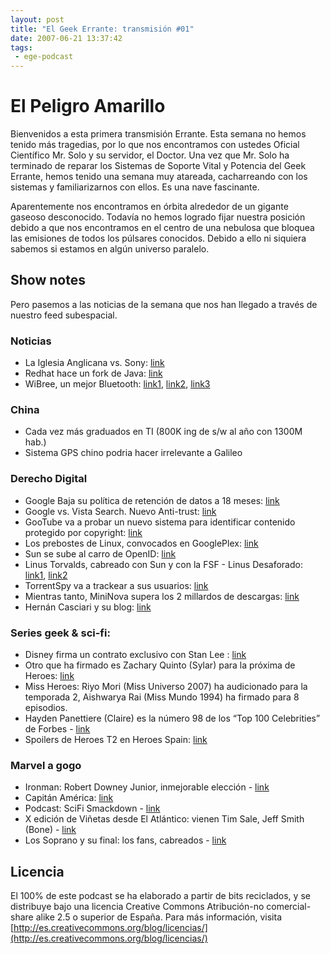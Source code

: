 ```yaml
---
layout: post
title: "El Geek Errante: transmisión #01"
date: 2007-06-21 13:37:42
tags:
 - ege-podcast
---
```


# El Peligro Amarillo
Bienvenidos a esta primera transmisión Errante. Esta semana no hemos tenido más tragedias, por lo que nos encontramos con ustedes Oficial Científico Mr. Solo y su servidor, el Doctor. Una vez que Mr. Solo ha terminado de reparar los Sistemas de Soporte Vital y Potencia del Geek Errante, hemos tenido una semana muy atareada, cacharreando con los sistemas y familiarizarnos con ellos. Es una nave fascinante.

Aparentemente nos encontramos en órbita alrededor de un gigante gaseoso desconocido. Todavía no hemos logrado fijar nuestra posición debido a que nos encontramos en el centro de una nebulosa que bloquea las emisiones de todos los púlsares conocidos. Debido a ello ni siquiera sabemos si estamos en algún universo paralelo.

## Show notes
Pero pasemos a las noticias de la semana que nos han llegado a través de nuestro feed subespacial.

### Noticias
- La Iglesia Anglicana vs. Sony: [link](http://news.bbc.co.uk/2/hi/uk_news/england/manchester/6736809.stm)
- Redhat hace un fork de Java: [link](http://web.archive.org/web/20071212195330/http://fitzsim.org/blog/?p=17)
- WiBree, un mejor Bluetooth: [link1](https://www.cnet.com/news/nokias-low-power-wibree-to-become-bluetooth-standard/), [link2](https://www.engadget.com/2007/06/12/wibree-is-now-bluetooths-ultra-low-power-wireless-standard/), [link3](https://en.wikipedia.org/wiki/Bluetooth_low_energy)

### China
- Cada vez más graduados en TI (800K ing de s/w al año con 1300M hab.)
- Sistema GPS chino podria hacer irrelevante a Galileo

### Derecho Digital
- Google Baja su política de retención de datos a 18 meses: [link](https://tech.slashdot.org/story/07/06/12/1948243/google-privacy-quickies)
- Google vs. Vista Search. Nuevo Anti-trust: [link](https://www.engadget.com/2007/06/11/google-sez-vista-search-discourages-hurts-consumers/)
- GooTube va a probar un nuevo sistema para identificar contenido protegido por copyright: [link](http://web.archive.org/web/20070619051038/http://news.yahoo.com/s/nf/20070613/bs_nf/52975)
- Los prebostes de Linux, convocados en GooglePlex: [link](http://www.reuters.com/article/us-linux-microsoft-idUSN1446888520070614)
- Sun se sube al carro de OpenID: [link](http://www.theserverside.com/news/thread.tss?thread_id=45552)
- Linus Torvalds, cabreado con Sun y con la FSF - Linus Desaforado: [link1](https://lwn.net/Articles/237905/), [link2](http://lkml.iu.edu/hypermail/linux/kernel/0706.1/2214.html)
- TorrentSpy va a trackear a sus usuarios: [link](https://www.cnet.com/news/torrentspy-ordered-to-start-tracking-visitors/)
- Mientras tanto, MiniNova supera los 2 millardos de descargas: [link](https://torrentfreak.com/mininova-breaks-2-billion-downloads-barrier/)
- Hernán Casciari y su blog: [link](http://blogs.elpais.com/espoiler/)

### Series geek & sci-fi:
- Disney firma un contrato exclusivo con Stan Lee : [link](http://web.archive.org/web/20070609133528/http://biz.yahoo.com/prnews/070606/law121.html)
- Otro que ha firmado es Zachary Quinto (Sylar) para la próxima de Heroes: [link](http://www.sliceofscifi.com/2007/06/14/breaking-sylar-news/)
- Miss Heroes: Riyo Mori (Miss Universo 2007) ha audicionado para la temporada 2, Aishwarya Rai (Miss Mundo 1994) ha firmado para 8 episodios.
- Hayden Panettiere (Claire) es la número 98 de los “Top 100 Celebrities” de Forbes - [link](http://web.archive.org/web/20070813231836/http://www.heroes-spain.com/index.php?subaction=showfull&id=1181899266&archive=&start_from=&ucat=3&)
- Spoilers de Heroes T2 en Heroes Spain: [link](http://web.archive.org/web/20071129212517/http://www.heroes-spain.com/spoilers/spoilers.php)

### Marvel a gogo
- Ironman: Robert Downey Junior, inmejorable elección - [link](http://web.archive.org/web/20071102101641/http://www.filmwad.com/featured-8-reasons-you-should-be-excited-about-i-iron-man-i--2787-p.html)
- Capitán América: [link](http://www.sliceofscifi.com/2007/06/14/captain-america-lives-on-the-big-screen/)
- Podcast: SciFi Smackdown - [link](http://web.archive.org/web/20071022035742/http://www.scifismackdown.com/)
- X edición de Viñetas desde El Atlántico: vienen Tim Sale, Jeff Smith (Bone) - [link](http://www.lacarceldepapel.com/2007/06/12/10-anos-de-vinetas-desde-o-atlantico/)
- Los Soprano y su final: los fans, cabreados - [link](http://web.archive.org/web/20071110072046/http://www.deadlinehollywooddaily.com/thats-what-we-were-waiting-for-angry-fans-crash-hbo-website/)

## Licencia
El 100% de este podcast se ha elaborado a partir de bits reciclados, y se distribuye bajo una licencia Creative Commons Atribución-no comercial-share alike 2.5 o superior de España. Para más información, visita [http://es.creativecommons.org/blog/licencias/](http://es.creativecommons.org/blog/licencias/)

